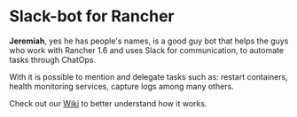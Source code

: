 # Slack-bot for Rancher

**Jeremiah**, yes he has people's names, is a good guy bot that helps the guys who work with Rancher 1.6 and uses Slack for communication, to automate tasks through ChatOps.

With it is possible to mention and delegate tasks such as: restart containers, health monitoring services, capture logs among many others.



Check out our [Wiki](https://github.com/slack-bot-4all/slack-bot/wiki/) to better understand how it works.